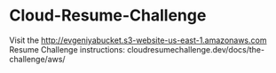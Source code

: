 # Cloud-Resume-Challenge
Visit the http://evgeniyabucket.s3-website-us-east-1.amazonaws.com
Resume Challenge instructions: cloudresumechallenge.dev/docs/the-challenge/aws/

